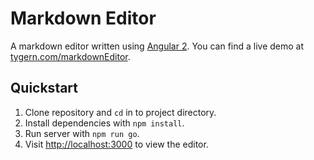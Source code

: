 # Markdown Editor
A markdown editor written using [Angular 2](http://angular.io). You can find a live
demo at [tygern.com/markdownEditor](http://www.tygern.com/markdownEditor).

## Quickstart
1. Clone repository and `cd` in to project directory.
1. Install dependencies with `npm install`.
1. Run server with `npm run go`.
1. Visit [http://localhost:3000](http://localhost:3000) to view the editor.